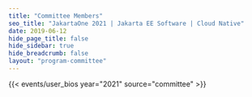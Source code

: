 ```yaml
---
title: "Committee Members"
seo_title: "JakartaOne 2021 | Jakarta EE Software | Cloud Native"
date: 2019-06-12
hide_page_title: false
hide_sidebar: true
hide_breadcrumb: false
layout: "program-committee"
---
```


{{< events/user_bios year="2021"  source="committee" >}}